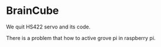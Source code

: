 # BrainCube

We quit HS422 servo and its code.

There is a problem that how to active grove pi in raspberry pi.
